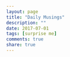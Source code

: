 ```yaml
---
layout: page
title: "Daily Musings"
description: ""
date: 2017-07-01
tags: [surprise me]
comments: true
share: true
---
```


